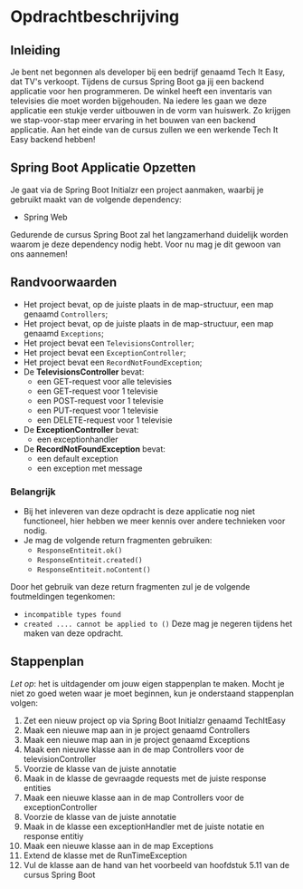 # Opdrachtbeschrijving

## Inleiding

Je bent net begonnen als developer bij een bedrijf genaamd Tech It Easy, dat TV's verkoopt. Tijdens de cursus Spring Boot ga jij een backend applicatie voor hen programmeren. De winkel heeft een inventaris van televisies die moet worden bijgehouden. Na iedere les gaan we deze applicatie een stukje verder uitbouwen in de vorm van huiswerk. Zo krijgen we stap-voor-stap meer ervaring in het bouwen van een backend applicatie. Aan het einde van de cursus zullen we een werkende Tech It Easy backend hebben!

## Spring Boot Applicatie Opzetten

Je gaat via de Spring Boot Initialzr een project aanmaken, waarbij je gebruikt maakt van de volgende dependency:
- Spring Web

Gedurende de cursus Spring Boot zal het langzamerhand duidelijk worden waarom je deze dependency nodig hebt. Voor nu mag je dit gewoon van ons aannemen! 

## Randvoorwaarden

- Het project bevat, op de juiste plaats in de map-structuur, een map genaamd `Controllers`;
- Het project bevat, op de juiste plaats in de map-structuur, een map genaamd `Exceptions`;
- Het project bevat een `TelevisionsController`;
- Het project bevat een `ExceptionController`;
- Het project bevat een `RecordNotFoundException`;
- De **TelevisionsController** bevat: 
  - een GET-request voor alle televisies
  - een GET-request voor 1 televisie
  - een POST-request voor 1 televisie
  - een PUT-request voor 1 televisie
  - een DELETE-request voor 1 televisie
- De **ExceptionController** bevat:
  - een exceptionhandler
- De **RecordNotFoundException** bevat:
  - een default exception 
  - een exception met message

### Belangrijk
- Bij het inleveren van deze opdracht is deze applicatie nog niet functioneel, hier hebben we meer kennis over andere technieken voor nodig.
- Je mag de volgende return fragmenten gebruiken:
  - `ResponseEntiteit.ok()`
  - `ResponseEntiteit.created()`
  - `ResponseEntiteit.noContent()`

Door het gebruik van deze return fragmenten zul je de volgende foutmeldingen tegenkomen:
- `incompatible types found`
- `created .... cannot be applied to ()`
Deze mag je negeren tijdens het maken van deze opdracht.

## Stappenplan
_Let op_: het is uitdagender om jouw eigen stappenplan te maken. Mocht je niet zo goed weten waar je moet beginnen, kun je onderstaand stappenplan volgen:
1. Zet een nieuw project op via Spring Boot Initialzr genaamd TechItEasy
2. Maak een nieuwe map aan in je project genaamd Controllers
3. Maak een nieuwe map aan in je project genaamd Exceptions
4. Maak een nieuwe klasse aan in de map Controllers voor de televisionController
5. Voorzie de klasse van de juiste annotatie
6. Maak in de klasse de gevraagde requests met de juiste response entities
7. Maak een nieuwe klasse aan in de map Controllers voor de exceptionController
8. Voorzie de klasse van de juiste annotatie
9. Maak in de klasse een exceptionHandler met de juiste notatie en response entitiy
10. Maak een nieuwe klasse aan in de map Exceptions
11. Extend de klasse met de RunTimeException
12. Vul de klasse aan de hand van het voorbeeld van hoofdstuk 5.11 van de cursus Spring Boot

